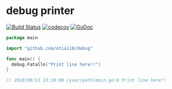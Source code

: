 # debug printer

[![Build Status](https://travis-ci.org/otiai10/debug.svg?branch=master)](https://travis-ci.org/otiai10/debug)
[![codecov](https://codecov.io/gh/otiai10/debug/branch/master/graph/badge.svg)](https://codecov.io/gh/otiai10/debug)
[![GoDoc](https://godoc.org/github.com/otiai10/debug?status.png)](https://godoc.org/github.com/otiai10/debug)

```go
package main

import "github.com/otiai10/debug"

func main() {
  debug.Fatalln("Print line here!!")
}

// 2018/08/13 23:19:00 /your/path/main.go:6 Print line here!!
```